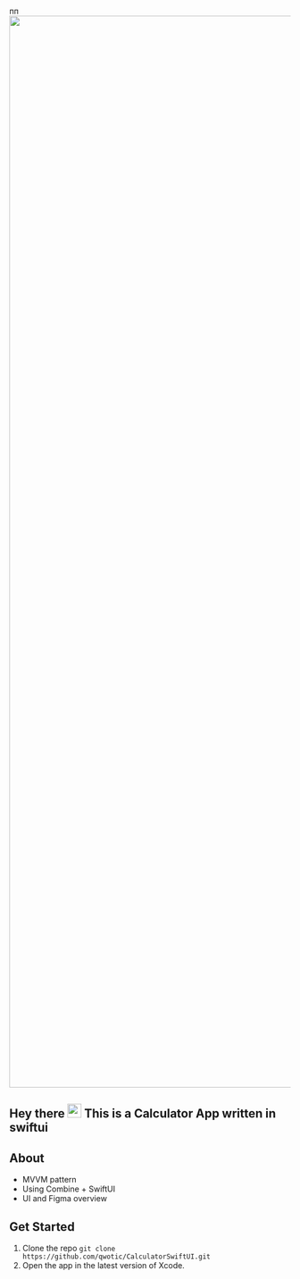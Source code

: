 пп<img width="1920" alt="" src="https://user-images.githubusercontent.com/96487423/212525544-f433a98a-1722-4408-9bf6-6d59819dda02.png">
<br>


## Hey there <img src="https://media.giphy.com/media/hvRJCLFzcasrR4ia7z/giphy.gif" width="25px"> This is a Calculator App written in swiftui

## About
* MVVM pattern
* Using Combine + SwiftUI
* UI and Figma overview

## Get Started

1. Clone the repo `git clone https://github.com/qwotic/CalculatorSwiftUI.git`
2. Open the app in the latest version of Xcode.
